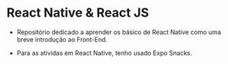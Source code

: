 # React Native & React JS

- Repositório dedicado a aprender os básico de React Native como uma breve introdução ao Front-End. 

- Para as atividas em React Native, tenho usado Expo Snacks. 
